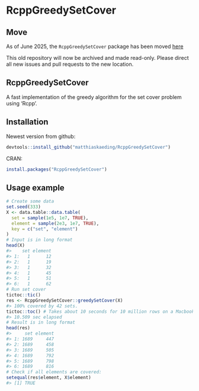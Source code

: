 
<!-- README.md is generated from README.Rmd. Please edit that file -->

# RcppGreedySetCover

## Move

As of June 2025, the `RcppGreedySetCover` package has been moved [here](https://github.com/matthias-kaeding/set_cover/rcpp_greedy_set_cover)

This old repository will now be archived and made read-only. Please direct all new issues and pull requests to the new location.

## RcppGreedySetCover

A fast implementation of the greedy algorithm for the set cover problem
using ‘Rcpp’.



## Installation

Newest version from github:

``` r
devtools::install_github("matthiaskaeding/RcppGreedySetCover")
```

CRAN:

``` r
install.packages("RcppGreedySetCover")
```

## Usage example

``` r
# Create some data
set.seed(333)
X <- data.table::data.table(
  set = sample(1e5, 1e7, TRUE), 
  element = sample(2e3, 1e7, TRUE), 
  key = c("set", "element")
)
# Input is in long format
head(X) 
#>    set element
#> 1:   1      12
#> 2:   1      19
#> 3:   1      32
#> 4:   1      45
#> 5:   1      51
#> 6:   1      62
# Run set cover
tictoc::tic()
res <- RcppGreedySetCover::greedySetCover(X)
#> 100% covered by 42 sets.
tictoc::toc() # Takes about 10 seconds for 10 million rows on a Macbook Air M1
#> 10.509 sec elapsed
# Result is in long format
head(res) 
#>     set element
#> 1: 1689     447
#> 2: 1689     458
#> 3: 1689     505
#> 4: 1689     792
#> 5: 1689     798
#> 6: 1689     816
# Check if all elements are covered:
setequal(res$element, X$element)
#> [1] TRUE
```
